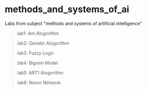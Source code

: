 # methods_and_systems_of_ai
Labs from subject "methods and systems of artificial intelligence"

>lab1: Ant Alogorithm

>lab2: Genetic Alogorithm

>lab3: Fuzzy Logic

>lab4: Bigram Model

>lab5: ART1 Alogorithm

>lab6: Neuro Network
